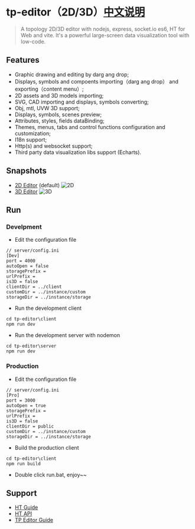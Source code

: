 # tp-editor（2D/3D）[中文说明](https://github.com/51fe/tp-editor/blob/master/README_zh.md)
> A topology 2D/3D editor with nodejs, express, socket.io es6, HT for Web and vite. It's a powerful large-screen data visualization tool with low-code.

## Features

- Graphic drawing and editing by darg ang drop;
- Displays, symbols and compoents importing（darg ang drop） and exporting（content menu）;
- 2D assets and 3D models importing;
- SVG, CAD importing and displays, symbols converting;
- Obj, mtl, UVW 3D support;
- Displays, symbols, scenes preview;
- Attributes, styles, fields dataBinding;
- Themes, menus, tabs and control functions configuration and customization;
- I18n support;
- Http(s) and websocket support;
- Third party data visualization libs support (Echarts).

## Snapshots
- [2D Editor](http://159.75.3.240:8080) (default)
![2D](https://www.riafan.com/github/tp-editor/2d.png)
- [3D Editor](http://159.75.3.240:8080/3d.html)
![3D](https://www.riafan.com/github/tp-editor/3d.png)

## Run

### Develpment

- Edit the configuration file

```shell
// server/config.ini
[Dev]
port = 4000
autoOpen = false
storagePrefix =
urlPrefix =
is3D = false
clientDir = ../client
customDir = ../instance/custom
storageDir = ../instance/storage
```
- Run the development client

```shell
cd tp-editor\client
npm run dev
```
- Run the development server with nodemon

```shell
cd tp-editor\server
npm run dev
```

### Production

- Edit the configuration file

```shell
// server/config.ini
[Pro]
port = 3000
autoOpen = true
storagePrefix =
urlPrefix =
is3D = false
clientDir = public
customDir = ../instance/custom
storageDir = ../instance/storage
```
- Build the production client
```shell
cd tp-editor\client
npm run build
```
- Double click run.bat, enjoy~~

## Support

- [HT Guide](https://www.hightopo.com/guide/guide/core/treetableview/examples/example_structure.html)
- [HT API](https://www.hightopo.com/guide/doc/index.html)
- [TP Editor Guide](https://www.yuque.com/docs/share/0200221e-0f40-427a-9793-8a61c93e283b?#拓扑编辑器使用手册》)
